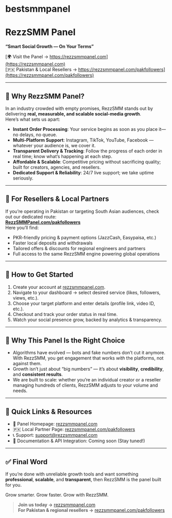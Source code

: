 # bestsmmpanel
# RezzSMM Panel  
**“Smart Social Growth — On Your Terms”**

[🌍 Visit the Panel → https://rezzsmmpanel.com](https://rezzsmmpanel.com)  
[🇵🇰 Pakistan & Local Resellers → https://rezzsmmpanel.com/pakfollowers](https://rezzsmmpanel.com/pakfollowers)

---

## 🚀 Why RezzSMM Panel?

In an industry crowded with empty promises, RezzSMM stands out by delivering **real, measurable, and scalable social-media growth**.  
Here’s what sets us apart:

- **Instant Order Processing**: Your service begins as soon as you place it—no delays, no queue.  
- **Multi-Platform Support**: Instagram, TikTok, YouTube, Facebook — whatever your audience is, we cover it.  
- **Transparent Delivery & Tracking**: Follow the progress of each order in real time; know what’s happening at each step.  
- **Affordable & Scalable**: Competitive pricing without sacrificing quality; built for creators, agencies, and resellers.  
- **Dedicated Support & Reliability**: 24/7 live support; we take uptime seriously.

---

## 🎯 For Resellers & Local Partners

If you’re operating in Pakistan or targeting South Asian audiences, check out our dedicated route:  
**[RezzSMMPanel.com/pakfollowers](https://rezzsmmpanel.com/pakfollowers)**  
Here you’ll find:

- PKR-friendly pricing & payment options (JazzCash, Easypaisa, etc.)  
- Faster local deposits and withdrawals  
- Tailored offers & discounts for regional engineers and partners  
- Full access to the same RezzSMM engine powering global operations

---

## 🧩 How to Get Started

1. Create your account at [rezzsmmpanel.com](https://rezzsmmpanel.com).  
2. Navigate to your dashboard → select desired service (likes, followers, views, etc.).  
3. Choose your target platform and enter details (profile link, video ID, etc.).  
4. Checkout and track your order status in real time.  
5. Watch your social presence grow, backed by analytics & transparency.

---

## 📝 Why This Panel Is the Right Choice

- Algorithms have evolved — bots and fake numbers don’t cut it anymore. With RezzSMM, you get engagement that works *with* the platforms, not against them.  
- Growth isn’t just about “big numbers” — it’s about **visibility**, **credibility**, and **consistent results**.  
- We are built to scale: whether you’re an individual creator or a reseller managing hundreds of clients, RezzSMM adjusts to your volume and needs.

---

## 📌 Quick Links & Resources

- 🔗 Panel Homepage: [rezzsmmpanel.com](https://rezzsmmpanel.com)  
- 🇵🇰 Local Partner Page: [rezzsmmpanel.com/pakfollowers](https://rezzsmmpanel.com/pakfollowers)  
- 📞 Support: [support@rezzsmmpanel.com](mailto:support@rezzsmmpanel.com)  
- 📘 Documentation & API Integration: Coming soon (Stay tuned!)

---

## ✅ Final Word

If you’re done with unreliable growth tools and want something **professional**, **scalable**, and **transparent**, then RezzSMM is the panel built for you.

Grow smarter. Grow faster. Grow with RezzSMM.

> **Join us today →** [rezzsmmpanel.com](https://rezzsmmpanel.com)  
> **For Pakistan & regional resellers →** [rezzsmmpanel.com/pakfollowers](https://rezzsmmpanel.com/pakfollowers)
